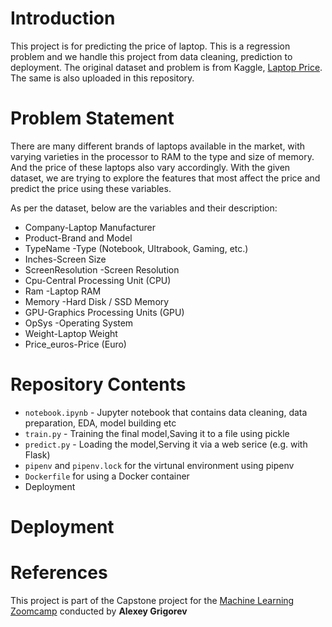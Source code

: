 # Introduction
This project is for predicting the price of laptop. This is a regression problem and we handle this project from data cleaning, prediction to deployment.
The original dataset and problem is from Kaggle, [Laptop Price](https://www.kaggle.com/muhammetvarl/laptop-price).
The same is also uploaded in this repository.

# Problem Statement
There are many different brands of laptops available in the market, with varying varieties in the processor to RAM to the type and size of memory. And the price of these laptops also vary accordingly. With the given dataset, we are trying to explore the features that most affect the price and predict the price using these variables.

As per the dataset, below are the variables and their description:
+ Company-Laptop Manufacturer
+ Product-Brand and Model
+ TypeName -Type (Notebook, Ultrabook, Gaming, etc.)
+ Inches-Screen Size
+ ScreenResolution -Screen Resolution
+ Cpu-Central Processing Unit (CPU)
+ Ram -Laptop RAM
+ Memory -Hard Disk / SSD Memory
+ GPU-Graphics Processing Units (GPU)
+ OpSys -Operating System
+ Weight-Laptop Weight
+ Price_euros-Price (Euro)

# Repository Contents
+ `notebook.ipynb` - Jupyter notebook that contains data cleaning, data preparation, EDA, model building etc
+ `train.py` - Training the final model,Saving it to a file using pickle
+ `predict.py` - Loading the model,Serving it via a web serice (e.g. with Flask)
+ `pipenv` and `pipenv.lock` for the virtunal environment using pipenv
+ `Dockerfile` for using a Docker container
+ Deployment

# Deployment
## 
##
##

# References
This project is part of the Capstone project for the [Machine Learning Zoomcamp](https://github.com/alexeygrigorev/mlbookcamp-code/tree/master/course-zoomcamp) conducted by **Alexey Grigorev**

